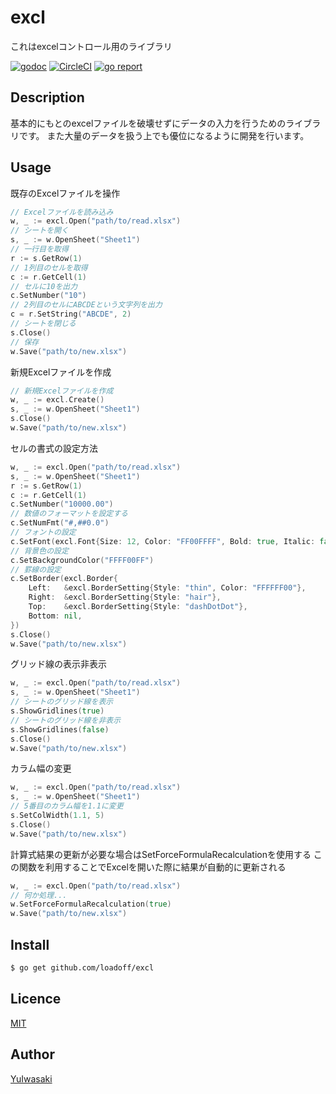 excl
====

これはexcelコントロール用のライブラリ

[![godoc](https://godoc.org/github.com/loadoff/excl?status.svg)](https://godoc.org/github.com/loadoff/excl)
[![CircleCI](https://circleci.com/gh/loadoff/excl.svg?style=svg)](https://circleci.com/gh/loadoff/excl)
[![go report](https://goreportcard.com/badge/github.com/loadoff/excl)](https://goreportcard.com/report/github.com/loadoff/excl)

## Description

基本的にもとのexcelファイルを破壊せずにデータの入力を行うためのライブラリです。
また大量のデータを扱う上でも優位になるように開発を行います。

## Usage

既存のExcelファイルを操作
```go
// Excelファイルを読み込み
w, _ := excl.Open("path/to/read.xlsx")
// シートを開く
s, _ := w.OpenSheet("Sheet1")
// 一行目を取得
r := s.GetRow(1)
// 1列目のセルを取得
c := r.GetCell(1)
// セルに10を出力
c.SetNumber("10")
// 2列目のセルにABCDEという文字列を出力
c = r.SetString("ABCDE", 2)
// シートを閉じる
s.Close()
// 保存
w.Save("path/to/new.xlsx")
```

新規Excelファイルを作成
```go
// 新規Excelファイルを作成
w, _ := excl.Create()
s, _ := w.OpenSheet("Sheet1")
s.Close()
w.Save("path/to/new.xlsx")
```

セルの書式の設定方法
```go
w, _ := excl.Open("path/to/read.xlsx")
s, _ := w.OpenSheet("Sheet1")
r := s.GetRow(1)
c := r.GetCell(1)
c.SetNumber("10000.00")
// 数値のフォーマットを設定する
c.SetNumFmt("#,##0.0")
// フォントの設定
c.SetFont(excl.Font{Size: 12, Color: "FF00FFFF", Bold: true, Italic: false,Underline: false})
// 背景色の設定
c.SetBackgroundColor("FFFF00FF")
// 罫線の設定
c.SetBorder(excl.Border{
	Left:   &excl.BorderSetting{Style: "thin", Color: "FFFFFF00"},
	Right:  &excl.BorderSetting{Style: "hair"},
	Top:    &excl.BorderSetting{Style: "dashDotDot"},
	Bottom: nil,
})
s.Close()
w.Save("path/to/new.xlsx")
```

グリッド線の表示非表示
```go
w, _ := excl.Open("path/to/read.xlsx")
s, _ := w.OpenSheet("Sheet1")
// シートのグリッド線を表示
s.ShowGridlines(true)
// シートのグリッド線を非表示
s.ShowGridlines(false)
s.Close()
w.Save("path/to/new.xlsx")
```

カラム幅の変更
```go
w, _ := excl.Open("path/to/read.xlsx")
s, _ := w.OpenSheet("Sheet1")
// 5番目のカラム幅を1.1に変更
s.SetColWidth(1.1, 5)
s.Close()
w.Save("path/to/new.xlsx")
```

計算式結果の更新が必要な場合はSetForceFormulaRecalculationを使用する
この関数を利用することでExcelを開いた際に結果が自動的に更新される
```go
w, _ := excl.Open("path/to/read.xlsx")
// 何か処理...
w.SetForceFormulaRecalculation(true)
w.Save("path/to/new.xlsx")
```

## Install

```bash
$ go get github.com/loadoff/excl
```

## Licence

[MIT](https://github.com/loadoff/excl/LICENCE)

## Author

[YuIwasaki](https://github.com/loadoff)
